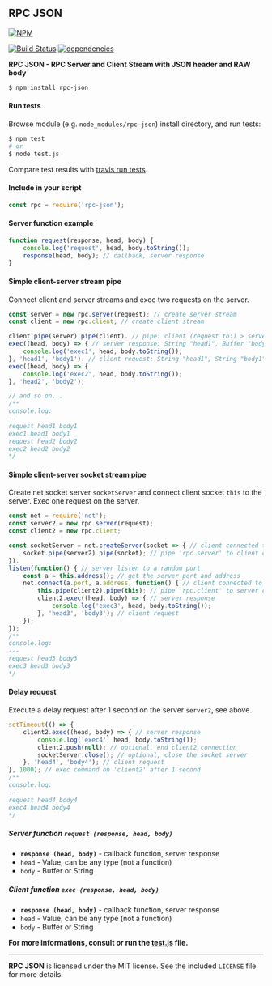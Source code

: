 ## RPC JSON
[![NPM](https://nodei.co/npm/rpc-json.png?downloads=true&downloadRank=true&stars=true)](https://nodei.co/npm/rpc-json/)

[![Build Status](https://travis-ci.org/RealTimeCom/rpc-json.svg?branch=master)](http://travis-ci.org/RealTimeCom/rpc-json)
[![dependencies](https://david-dm.org/RealTimeCom/rpc-json.svg)](https://david-dm.org/RealTimeCom/rpc-json)

**RPC JSON - RPC Server and Client Stream with JSON header and RAW body**
```sh
$ npm install rpc-json
```
#### Run tests
Browse module (e.g. `node_modules/rpc-json`) install directory, and run tests:
```sh
$ npm test
# or
$ node test.js
```
Compare test results with <a href="https://travis-ci.org/RealTimeCom/rpc-json">travis run tests</a>.

#### Include in your script
```js
const rpc = require('rpc-json');
```
#### Server function example
```js
function request(response, head, body) {
    console.log('request', head, body.toString());
    response(head, body); // callback, server response
}
```
#### Simple client-server stream pipe
Connect client and server streams and exec two requests on the server.
```js
const server = new rpc.server(request); // create server stream
const client = new rpc.client; // create client stream

client.pipe(server).pipe(client). // pipe: client (request to:) > server (response back to:) > client
exec((head, body) => { // server response: String "head1", Buffer "body1"
    console.log('exec1', head, body.toString());
}, 'head1', 'body1'). // client request: String "head1", String "body1"
exec((head, body) => {
    console.log('exec2', head, body.toString());
}, 'head2', 'body2');

// and so on...
/**
console.log:
---
request head1 body1
exec1 head1 body1
request head2 body2
exec2 head2 body2
*/
```
#### Simple client-server socket stream pipe
Create net socket server `socketServer` and connect client socket `this` to the server. Exec one request on the server.
```js
const net = require('net');
const server2 = new rpc.server(request);
const client2 = new rpc.client;

const socketServer = net.createServer(socket => { // client connected to the server:
    socket.pipe(server2).pipe(socket); // pipe 'rpc.server' to client connection 'socket'
}).
listen(function() { // server listen to a random port
    const a = this.address(); // get the server port and address
    net.connect(a.port, a.address, function() { // client connected to the server:
        this.pipe(client2).pipe(this); // pipe 'rpc.client' to server connection 'this'
        client2.exec((head, body) => { // server response
            console.log('exec3', head, body.toString());
        }, 'head3', 'body3'); // client request
    });
});
/**
console.log:
---
request head3 body3
exec3 head3 body3
*/
```
#### Delay request
Execute a delay request after 1 second on the server `server2`, see above.
```js
setTimeout(() => {
    client2.exec((head, body) => { // server response
        console.log('exec4', head, body.toString());
        client2.push(null); // optional, end client2 connection
        socketServer.close(); // optional, close the socket server
    }, 'head4', 'body4'); // client request
}, 1000); // exec command on 'client2' after 1 second
/**
console.log:
---
request head4 body4
exec4 head4 body4
*/
```
##### Server function `request (response, head, body)`
* <b><code>response (head, body)</code></b> - callback function, server response
* `head` - Value, can be any type (not a function)
* `body` - Buffer or String

##### Client function `exec (response, head, body)`
* <b><code>response (head, body)</code></b> - callback function, server response
* `head` - Value, can be any type (not a function)
* `body` - Buffer or String

**For more informations, consult or run the <a href="https://github.com/RealTimeCom/rpc-json/blob/master/test.js"><b>test.js</b></a> file.**

--------------------------------------------------------
**RPC JSON** is licensed under the MIT license. See the included `LICENSE` file for more details.
